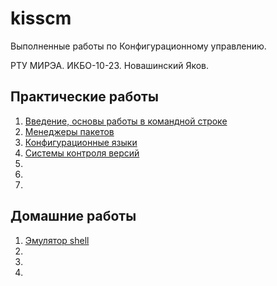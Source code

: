 # kisscm
Выполненные работы по Конфигурационному управлению.

РТУ МИРЭА. ИКБО-10-23. Новашинский Яков.

## Практические работы

1. [Введение, основы работы в командной строке](prac1/prac1.md)
2. [Менеджеры пакетов](prac2/prac2.md)
3. [Конфигурационные языки](prac3/prac3.md)
4. [Системы контроля версий](prac4/prac4.md)
5.
6.
7.  

## Домашние работы

1. [Эмулятор shell](https://github.com/DefriDwamn/cpp-terminal)
2. 
3.
4. 
